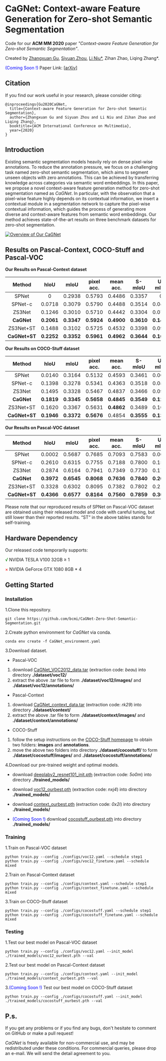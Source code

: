 # CaGNet: Context-aware Feature Generation for Zero-shot Semantic Segmentation

Code for our **ACM MM 2020** paper *"Context-aware Feature Generation for Zero-shot Semantic Segmentation"*.

Created by [Zhangxuan Gu](https://github.com/zhangxgu), [Siyuan Zhou](https://github.com/Siyuan-Zhou), [Li Niu\*](https://github.com/ustcnewly), Zihan Zhao, Liqing Zhang\*.

<font color=blue>(Coming Soon !)</font> Paper Link: [[arXiv\]]()

## Citation

If you find our work useful in your research, please consider citing:

```
@inproceedings{Gu2020CaGNet,
  title={Context-aware Feature Generation for Zero-shot Semantic Segmentation},
  author={Zhangxuan Gu and Siyuan Zhou and Li Niu and Zihan Zhao and Liqing Zhang},
  booktitle={ACM International Conference on Multimedia},
  year={2020}
}
```

## Introduction

Existing semantic segmentation models heavily rely on dense pixel-wise annotations. To reduce the annotation pressure, we focus on a challenging task named zero-shot semantic segmentation, which aims to segment unseen objects with zero annotations. This can be achieved by transferring knowledge across categories via semantic word embeddings. In this paper, we propose a novel context-aware feature generation method for zero-shot segmentation named as *CaGNet*. In particular, with the observation that a pixel-wise feature highly depends on its contextual information, we insert a contextual module in a segmentation network to capture the pixel-wise contextual information, which guides the process of generating more diverse and context-aware features from semantic word embeddings. Our method achieves state-of-the-art results on three benchmark datasets for zero-shot segmentation.

[![Overview of Our CaGNet](https://github.com/bcmi/CaGNet-Zero-Shot-Semantic-Segmentation/blob/master/figures/overview.JPG)](https://github.com/bcmi/CaGNet-Zero-Shot-Semantic-Segmentation/blob/master/figures/overview.JPG)

## Results on Pascal-Context, COCO-Stuff and Pascal-VOC

**Our Results on Pascal-Context dataset**

| Method    | hIoU      | mIoU      | pixel acc. | mean acc. | S-mIoU   | U-mIoU    |
| :-------: | :-------: | :-------: | :--------: | :-------: | :-------: | :-------: |
| SPNet     | 0         | 0.2938    | 0.5793      | 0.4486    | 0.3357    | 0           |
| SPNet-c   | 0.0718    | 0.3079    | 0.5790      | 0.4488    | 0.3514    | 0.0400      |
| ZS3Net    | 0.1246 | 0.3010 | 0.5710 | 0.4442 | 0.3304 | 0.0768  |
| **CaGNet**| **0.2061** | **0.3347** | **0.5924** | **0.4900** | **0.3610** | **0.1442** |
| ZS3Net+ST | 0.1488 | 0.3102 | 0.5725 | 0.4532 | 0.3398 | 0.0953  |
| **CaGNet+ST** | **0.2252** | **0.3352** | **0.5961** | **0.4962** | **0.3644** | **0.1630** |

**Our Results on COCO-Stuff dataset**

| Method    | hIoU      | mIoU      | pixel acc. | mean acc. | S-mIoU   | U-mIoU    |
| :-------: | :-------: | :-------: | :--------: | :-------: | :-------: | :-------: |
| SPNet     | 0.0140 | 0.3164 | 0.5132 | 0.4593 | 0.3461 | 0.0070  |
| SPNet-c   | 0.1398 | 0.3278 | 0.5341 | 0.4363 | 0.3518 | 0.0873 |
| ZS3Net    | 0.1495 | 0.3328 | 0.5467 | 0.4837 | 0.3466 | 0.0953  |
| **CaGNet**| **0.1819** | **0.3345** | **0.5658** | **0.4845** | **0.3549** | **0.1223** |
| ZS3Net+ST | 0.1620 | 0.3367 | 0.5631 | **0.4862** | 0.3489 | 0.1055  |
| **CaGNet+ST** | **0.1946** | **0.3372** | **0.5676** | 0.4854 | **0.3555** | **0.1340** |

**Our Results on Pascal-VOC dataset**

| Method    | hIoU      | mIoU      | pixel acc. | mean acc. | S-mIoU   | U-mIoU    |
| :-------: | :-------: | :-------: | :--------: | :-------: | :-------: | :-------: |
| SPNet     | 0.0002 | 0.5687 | 0.7685 | 0.7093 | 0.7583 | 0.0001  |
| SPNet-c   |   0.2610   | 0.6315 | 0.7755 | 0.7188 |   0.7800   | 0.1563  |
| ZS3Net |   0.2874   |   0.6164   | 0.7941 | 0.7349 | 0.7730 | 0.1765  |
| **CaGNet**| **0.3972** | **0.6545** | **0.8068** | **0.7636** | **0.7840** | **0.2659** |
| ZS3Net+ST | 0.3328 |   0.6302   | 0.8095 | 0.7382 | 0.7802 | 0.2115 |
| **CaGNet+ST** | **0.4366** | **0.6577** | **0.8164** | **0.7560** | **0.7859** | **0.3031** |

Please note that our reproduced results of SPNet on Pascal-VOC dataset are obtained using their released model and code with careful tuning, but still lower than their reported results. “ST” in the above tables stands for self-training. 

## Hardware Dependency

Our released code temporarily supports:

 <font color=green>√</font>  NVIDIA TESLA V100 32GB  ≥  1

 <font color=red>×</font>  NVIDIA GeForce GTX 1080 8GB  *  4

## Getting Started

### Installation

1.Clone this repository.

```
git clone https://github.com/bcmi/CaGNet-Zero-Shot-Semantic-Segmentation.git
```

2.Create python environment for *CaGNet* via conda.

```
conda env create -f CaGNet_environment.yaml
```

3.Download dataset.

  - Pascal-VOC
1) download [CaGNet_VOC2012_data.tar](https://pan.baidu.com/s/17aEkQuwL7VQRSACUV97Pkw) (extraction code: *beau*) into directory **./dataset/voc12/**
2) extract the above .tar file to form **./dataset/voc12/images/** and **./dataset/voc12/annotations/**

  - Pascal-Context
1) download [CaGNet_context_data.tar](https://pan.baidu.com/s/11f22mnXQRGAR78QR8-W9ow) (extraction code: *rk29*) into directory **./dataset/context/**
2) extract the above .tar file to form **./dataset/context/images/** and **./dataset/context/annotations/**

  - COCO-Stuff
1) follow the setup instructions on the [COCO-Stuff homepage](https://github.com/nightrome/cocostuff) to obtain two folders: **images** and **annotations**.
2) move the above two folders into directory **./dataset/cocostuff/** to form **./dataset/cocostuff/images/** and **./dataset/cocostuff/annotations/**

4.Download our pre-trained weight and optimal models.

  - download [deeplabv2_resnet101_init.pth](https://pan.baidu.com/s/1N0spp4zKBWpo6pD2kCbqeA) (extraction code: *5o0m*) into directory **./trained_models/**
  - download [voc12_ourbest.pth](https://pan.baidu.com/s/11npWXmwMNLpOfj0wjWOiGg) (extraction code: *nxj4*) into directory **./trained_models/**

  - download [context_ourbest.pth](https://pan.baidu.com/s/1-ULedCAlo16kmbJKUrjsAQ) (extraction code: *0x2i*) into directory **./trained_models/**

  - <font color=blue>(Coming Soon !)</font> download [cocostuff_ourbest.pth]() into directory **./trained_models/**

### Training

1.Train on Pascal-VOC dataset

```
python train.py --config ./configs/voc12.yaml --schedule step1
python train.py --config ./configs/voc12_finetune.yaml --schedule mixed
```

2.Train on Pascal-Context dataset

```
python train.py --config ./configs/context.yaml --schedule step1
python train.py --config ./configs/context_finetune.yaml --schedule mixed
```

3.Train on COCO-Stuff dataset

```
python train.py --config ./configs/cocostuff.yaml --schedule step1
python train.py --config ./configs/cocostuff_finetune.yaml --schedule mixed
```

### Testing

1.Test our best model on Pascal-VOC dataset

```
python train.py --config ./configs/voc12.yaml --init_model ./trained_models/voc12_ourbest.pth --val
```

2.Test our best model on Pascal-Context dataset

```
python train.py --config ./configs/context.yaml --init_model ./trained_models/context_ourbest.pth --val
```

3.<font color=blue>(Coming Soon !)</font> Test our best model on COCO-Stuff dataset

```
python train.py --config ./configs/cocostuff.yaml --init_model ./trained_models/cocostuff_ourbest.pth --val
```

## P.s.

If you get any problems or if you find any bugs, don't hesitate to comment on GitHub or make a pull request!

*CaGNet* is freely available for non-commercial use, and may be redistributed under these conditions. For commercial queries, please drop an e-mail. We will send the detail agreement to you.
